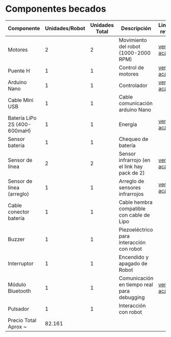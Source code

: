 # Componentes becados
| Componente                   | Unidades/Robot | Unidades Total | Descripción                                  | Link ref                                                                                                                     | Datasheet |
|------------------------------|----------------|----------------|----------------------------------------------|------------------------------------------------------------------------------------------------------------------------------|-----------|
| Motores                      | 2              | 2              | Movimiento del robot (1000-2000 RPM)         | [ver acá](https://www.zambeca.cl/tiendaOficial/index.php?route=product/product&product_id=873)                               |           |
| Puente H                     | 1              | 1              | Control de motores                           | [ver acá](https://www.mcielectronics.cl/en_US/shop/product/motor-driver-1a-dual-tb6612fng-10795)                             |           |
| Arduino Nano                 | 1              | 1              | Controlador                                  | [ver acá](http://knightrobotics.cl/categoria/tarjeta-de-desarrollo/producto/arduino-nano-v3-compatible)                      |           |
| Cable Mini USB               | 1              | 1              | Cable comunicación arduino Nano              |                                                                                                                              |           |
| Batería LiPo 2S (400-600maH) | 1              | 1              | Energía                                      | [ver acá](https://articulo.mercadolibre.cl/MLC-479427807-zop-energia-2s-74v-1200mah-25c-bateria-li-po-rm8189-_JM?quantity=1) |           |
| Sensor batería               | 1              | 1              | Chequeo de batería                           |                                                                                                                              |           |
| Sensor de línea              | 2              | 2              | Sensor infrarrojo (en el link hay pack de 2) | [ver acá](https://www.zambeca.cl/tiendaOficial/index.php?route=product/product&path=97_225&product_id=397)                   |           |
| Sensor de línea (arreglo)    | 1              | 1              | Arreglo de sensores infrarrojos              | [ver acá](https://www.zambeca.cl/tiendaOficial/index.php?route=product/product&path=97_225&product_id=398)                   |           |
| Cable conector batería       | 1              | 1              | Cable hembra compatible con cable de Lipo    |                                                                                                                              |           |
| Buzzer                       | 1              | 1              | Piezoeléctrico para interacción con robot    |                                                                                                                              |           |
| Interruptor                  | 1              | 1              | Encendido y apagado de Robot                 |                                                                                                                              |           |
| Módulo Bluetooth             | 1              | 1              | Comunicación en tiempo real para debugging   | [ver acá](https://www.mcielectronics.cl/en_US/shop/product/modulo-bluetooth-serial-10667)                                    |           |
| Pulsador                     | 1              | 1              | Interacción con robot                        |                                                                                                                              |           |
| Precio Total Aprox ~         | 82.161         |                |                                              |                                                                                                                              |           |
